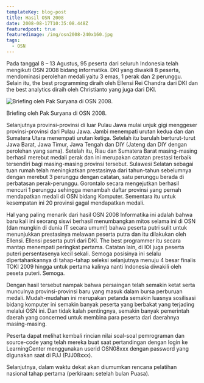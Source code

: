 ```yaml
---
templateKey: blog-post
title: Hasil OSN 2008
date: 2008-08-17T10:35:08.448Z
featuredpost: true
featuredimage: /img/osn2008-240x160.jpg
tags:
  - OSN
---
```

Pada tanggal 8 – 13 Agustus, 95 peserta dari seluruh Indonesia telah mengikuti OSN 2008 bidang informatika. DKI yang diwakili 8 peserta, mendominasi perolehan medali yaitu 3 emas, 1 perak dan 2 perunggu. Selain itu, the best programming diraih oleh Ellensi Rei Chandra dari DKI dan the best analytics diraih oleh Christianto yang juga dari DKI.

<div class="text-center">

![Briefing oleh Pak Suryana di OSN 2008.](/img/osn2008-240x160.jpg "Briefing oleh Pak Suryana di OSN 2008.")

<figcaption>Briefing oleh Pak Suryana di OSN 2008.</figcaption>

</div>

Selanjutnya provinsi-provinsi di luar Pulau Jawa mulai unjuk gigi menggeser provinsi-provinsi dari Pulau Jawa. Jambi menempati urutan kedua dan dan Sumatera Utara menempati urutan ketiga. Setelah itu barulah berturut-turut Jawa Barat, Jawa Timur, Jawa Tengah dan DIY (Jateng dan DIY dengan perolehan yang sama). Setelah itu, Riau dan Sumatera Barat masing-masing berhasil merebut medali perak dan ini merupakan catatan prestasi terbaik tersendiri bagi masing-masing provinsi tersebut. Sulawesi Selatan sebagai tuan rumah telah meningkatkan prestasinya dari tahun-tahun sebelumnya dengan merebut 3 perunggu dengan catatan, satu perunggu berada di perbatasan perak-perunggu. Gorontalo secara mengejutkan berhasil mencuri 1 perunggu sehingga menambah daftar provinsi yang pernah mendapatkan medali di OSN bidang Komputer. Sementara itu untuk kesempatan ini 20 provinsi gagal mendapatkan medali.

Hal yang paling menarik dari hasil OSN 2008 Informatika ini adalah bahwa baru kali ini seorang siswi berhasil menumbangkan mitos selama ini di OSN (dan mungkin di dunia IT secara umum!) bahwa peserta putri sulit untuk menunjukkan prestasinya melawan peserta putra dan itu dilakukan oleh Ellensi. Ellensi peserta putri dari DKI. The best programmer itu secara mantap menempati peringkat pertama. Catatan lain, di IOI juga peserta puteri persentasenya kecil sekali. Semoga posisinya ini selalu dipertahankannya di tahap-tahap seleksi selanjutnya menuju 4 besar finalis TOKI 2009 hingga untuk pertama kalinya nanti Indonesia diwakili oleh peseta puteri. Semoga.

Dengan hasil tersebut nampak bahwa persaingan telah semakin ketat serta munculnya provinsi-provinsi baru yang masuk dalam bursa perburuan medali. Mudah-mudahan ini merupakan petanda semakin luasnya sosilisasi bidang komputer ini semakin banyak peserta yang berbakat yang terjading melalui OSN ini. Dan tidak kalah pentingnya, semakin banyak pemerintah daerah yang concerned untuk membina para peserta dari daerahnya masing-masing.

Peserta dapat melihat kembali rincian nilai soal-soal pemrograman dan source-code yang telah mereka buat saat pertandingan dengan login ke LearningCenter menggunakan userid OSN08xxx dengan password yang digunakan saat di PJJ (PJJ08xxx).

Selanjutnya, dalam waktu dekat akan diumumkan rencana pelatihan nasional tahap pertama (perkiraan: setelah bulan Puasa).

